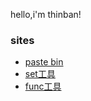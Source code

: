 hello,i'm thinban!
### sites
- [paste bin](https://paste.c-net.org/)
- [set工具](/set)
- [func工具](/func)